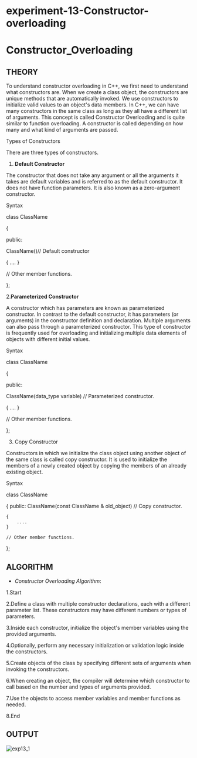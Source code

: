 # experiment-13-Constructor-overloading
# **Constructor_Overloading**

## **THEORY**

To understand constructor overloading in C++, we first need to understand what constructors are. When we create a class object, the constructors are unique methods that are automatically invoked. We use constructors to initialize valid values to an object's data members. In C++, we can have many constructors in the same class as long as they all have a different list of arguments. This concept is called Constructor Overloading and is quite similar to function overloading. A constructor is called depending on how many and what kind of arguments are passed.

Types of Constructors

There are three types of constructors.

1. **Default Constructor**

The constructor that does not take any argument or all the arguments it takes are default variables and is referred to as the default constructor. It does not have function parameters. It is also known as a zero-argument constructor.

Syntax

class ClassName

{

public:

ClassName()// Default constructor

{
    ....
}

// Other member functions.

};

2.**Parameterized Constructor**
   
A constructor which has parameters are known as parameterized constructor. In contrast to the default constructor, it has parameters (or arguments) in the constructor definition and declaration. Multiple arguments can also pass through a parameterized constructor. This type of constructor is frequently used for overloading and initializing multiple data elements of objects with different initial values.

Syntax

class ClassName

{

public:

ClassName(data_type variable)  // Parameterized constructor.

{
    ....
}

// Other member functions.

};

3. Copy Constructor
   
Constructors in which we initialize the class object using another object of the same class is called copy constructor. It is used to initialize the members of a newly created object by copying the members of an already existing object.

Syntax

class ClassName

{
    public:
        ClassName(const ClassName & old_object) // Copy constructor.
        
    {
        ....
    }
    
    // Other member functions.
    
};

## **ALGORITHM**

- *Constructor Overloading Algorithm*:

1.Start

2.Define a class with multiple constructor declarations, each with a different parameter list. These constructors may have different numbers or types of parameters.

3.Inside each constructor, initialize the object's member variables using the provided arguments.

4.Optionally, perform any necessary initialization or validation logic inside the constructors.

5.Create objects of the class by specifying different sets of arguments when invoking the constructors.

6.When creating an object, the compiler will determine which constructor to call based on the number and types of arguments provided.

7.Use the objects to access member variables and member functions as needed.

8.End

## **OUTPUT**


![exp13_1](https://github.com/Purvansha022609/Constructors-Overloading/assets/139473344/e8df6652-a2e9-4564-91fd-0d7832690d8d)
